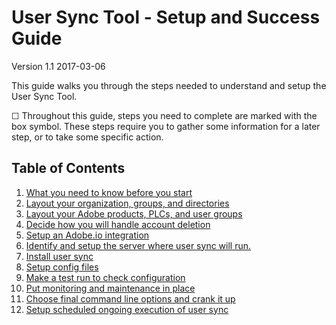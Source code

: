 # User Sync Tool - Setup and Success Guide
Version 1.1 2017-03-06

This guide walks you through the steps needed to understand and setup the User Sync Tool.

&#9744; Throughout this guide, steps you need to complete are marked with the box symbol.  These steps require you to gather some information for a later step, or to take some specific action.

## Table of Contents

1. [What you need to know before you start](before_you_start.md)
2. [Layout your organization, groups, and directories](layout_orgs.md)
3. [Layout your Adobe products, PLCs, and user groups](layout_products.md)
4. [Decide how you will handle account deletion](decide_deletion_policy.md)
5. [Setup an Adobe.io integration](setup_adobeio.md)
6. [Identify and setup the server where user sync will run. ](identify_server.md)
7. [Install user sync](install_sync.md)
8. [Setup config files](setup_config_files.md)
9. [Make a test run to check configuration](test_run.md)
10. [Put monitoring and maintenance in place](monitoring.md)
11. [Choose final command line options and crank it up](command_line_options.md)
12. [Setup scheduled ongoing execution of  user sync](scheduling.md)

